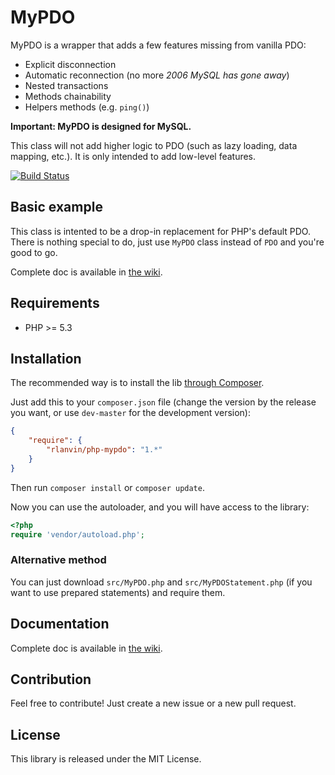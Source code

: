 # MyPDO

MyPDO is a wrapper that adds a few features missing from vanilla PDO:
 - Explicit disconnection
 - Automatic reconnection (no more _2006 MySQL has gone away_)
 - Nested transactions
 - Methods chainability
 - Helpers methods (e.g. `ping()`)

**Important: MyPDO is designed for MySQL.**

This class will not add higher logic to PDO (such as lazy loading, data mapping, etc.). It is only intended to add low-level features.

[![Build Status](https://travis-ci.org/rlanvin/php-mypdo.svg?branch=master)](https://travis-ci.org/rlanvin/php-mypdo)

## Basic example

This class is intented to be a drop-in replacement for PHP's default PDO. There is nothing special to do, just use `MyPDO` class instead of `PDO` and you're good to go.

Complete doc is available in [the wiki](https://github.com/rlanvin/php-mypdo/wiki).

## Requirements

- PHP >= 5.3

## Installation

The recommended way is to install the lib [through Composer](http://getcomposer.org/).

Just add this to your `composer.json` file (change the version by the release you want, or use `dev-master` for the development version):

```JSON
{
    "require": {
        "rlanvin/php-mypdo": "1.*"
    }
}
```

Then run `composer install` or `composer update`.

Now you can use the autoloader, and you will have access to the library:

```php
<?php
require 'vendor/autoload.php';
```

### Alternative method

You can just download `src/MyPDO.php` and `src/MyPDOStatement.php` (if you want to use prepared statements) and require them.

## Documentation

Complete doc is available in [the wiki](https://github.com/rlanvin/php-mypdo/wiki).

## Contribution

Feel free to contribute! Just create a new issue or a new pull request.

## License

This library is released under the MIT License.
